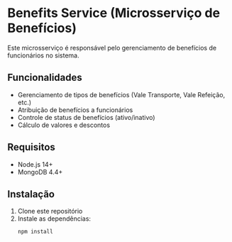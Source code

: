 # Benefits Service (Microsserviço de Benefícios)

Este microsserviço é responsável pelo gerenciamento de benefícios de funcionários no sistema.

## Funcionalidades

- Gerenciamento de tipos de benefícios (Vale Transporte, Vale Refeição, etc.)
- Atribuição de benefícios a funcionários
- Controle de status de benefícios (ativo/inativo)
- Cálculo de valores e descontos

## Requisitos

- Node.js 14+
- MongoDB 4.4+

## Instalação

1. Clone este repositório
2. Instale as dependências:
   ```bash
   npm install